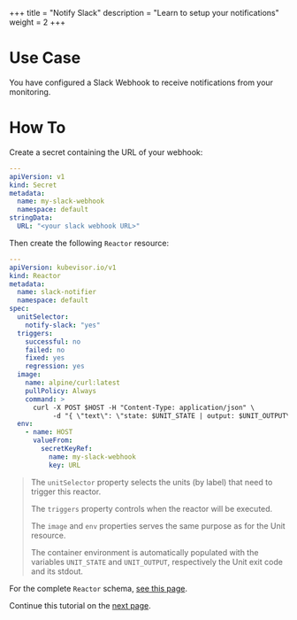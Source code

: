 +++
title = "Notify Slack"
description = "Learn to setup your notifications"
weight = 2
+++

# Use Case

You have configured a Slack Webhook to receive notifications from your monitoring.

# How To

Create a secret containing the URL of your webhook:

```yaml
---
apiVersion: v1
kind: Secret
metadata:
  name: my-slack-webhook
  namespace: default
stringData:
  URL: "<your slack webhook URL>"
```

Then create the following `Reactor` resource:

```yaml
---
apiVersion: kubevisor.io/v1
kind: Reactor
metadata:
  name: slack-notifier
  namespace: default
spec:
  unitSelector:
    notify-slack: "yes"
  triggers:
    successful: no
    failed: no
    fixed: yes
    regression: yes
  image:
    name: alpine/curl:latest
    pullPolicy: Always
    command: >
      curl -X POST $HOST -H "Content-Type: application/json" \
           -d "{ \"text\": \"state: $UNIT_STATE | output: $UNIT_OUTPUT\" }"
  env:
    - name: HOST
      valueFrom:
        secretKeyRef:
          name: my-slack-webhook
          key: URL
```

> The `unitSelector` property selects the units (by label) that need to trigger this reactor.
>
> The `triggers` property controls when the reactor will be executed.
>
> The `image` and `env` properties serves the same purpose as for the Unit resource.
>
> The container environment is automatically populated with the variables `UNIT_STATE` and `UNIT_OUTPUT`, respectively the Unit exit code and its stdout.

For the complete `Reactor` schema, [see this page](/docs/concepts/reactor/schema).

Continue this tutorial on the [next page](/docs/dockerized-supervision/web/plan).